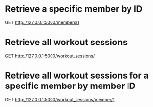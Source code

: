 
# Retrieve a specific member by ID
GET http://127.0.0.1:5000/members/1

# Retrieve all workout sessions
GET http://127.0.0.1:5000/workout_sessions/

# Retrieve all workout sessions for a specific member by member ID
GET http://127.0.0.1:5000/workout_sessions/member/1
